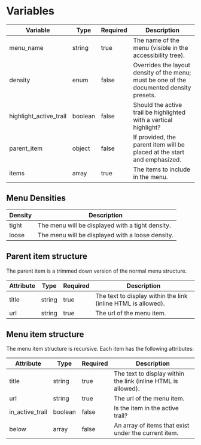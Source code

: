 # Variables
| Variable               | Type    | Required | Description                                                                              |
|------------------------|---------|----------|------------------------------------------------------------------------------------------|
| menu_name              | string  | true     | The name of the menu (visible in the accessibility tree).                                |
 | density                | enum    | false    | Overrides the layout density of the menu; must be one of the documented density presets. |
 | highlight_active_trail | boolean | false    | Should the active trail be highlighted with a vertical highlight?                        |
 | parent_item            | object  | false    | If provided, the parent item will be placed at the start and emphasized.                 |
| items                  | array   | true     | The items to include in the menu.                                                        |

## Menu Densities
| Density | Description                                      |
|---------|--------------------------------------------------|
 | tight   | The menu will be displayed with a tight density. |
 | loose   | The menu will be displayed with a loose density. |

## Parent item structure
The parent item is a trimmed down version of the normal menu structure.

| Attribute       | Type    | Required | Description                                                   |
|-----------------|---------|----------|---------------------------------------------------------------|
| title           | string  | true     | The text to display within the link (inline HTML is allowed). | 
| url             | string  | true     | The url of the menu item.                                     |

## Menu item structure
The menu item structure is recursive.  Each item has the following attributes:

| Attribute       | Type    | Required | Description                                                   |
|-----------------|---------|----------|---------------------------------------------------------------|
| title           | string  | true     | The text to display within the link (inline HTML is allowed). | 
 | url             | string  | true     | The url of the menu item.                                     |
 | in_active_trail | boolean | false    | Is the item in the active trail?                              |
 | below           | array   | false    | An array of items that exist under the current item.          |
